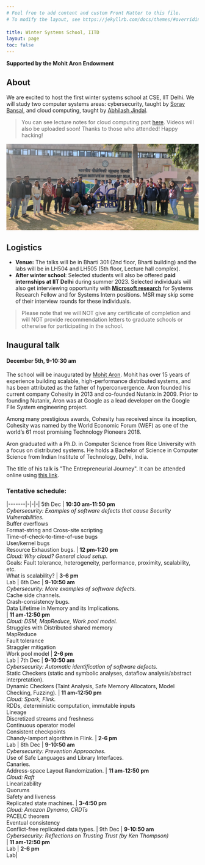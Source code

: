 ```yaml
---
# Feel free to add content and custom Front Matter to this file.
# To modify the layout, see https://jekyllrb.com/docs/themes/#overriding-theme-defaults

title: Winter Systems School, IITD
layout: page
toc: false
---
```


**Supported by the Mohit Aron Endowment**

## About
We are excited to host the first winter systems school at CSE, IIT Delhi. We
will study two computer systems areas: cybersecurity, taught by [Sorav
Bansal](https://sorav.compiler.ai), and cloud computing, taught by [Abhilash
Jindal](https://abhilash-jindal.com). 

> You can see lecture notes for cloud computing part [here](wss22-cloud.md).
Videos will also be uploaded soon! Thanks to those who attended! Happy hacking!

![WSS'22 group photo](assets/wss22-group.jpg)

## Logistics
* **Venue:** The talks will be in Bharti 301 (2nd floor, Bharti building) and
the labs will be in LH504 and LH505 (5th floor, Lecture hall complex).
* **After winter school**: Selected students will also be offered
**paid internships at IIT Delhi** during summer 2023. Selected individuals will
also get interviewing opportunity with **[Microsoft
research](https://www.microsoft.com/en-us/research/lab/microsoft-research-india/)**
for Systems Research Fellow and for Systems Intern positions. MSR may skip some
of their interview rounds for these individuals.

> Please note that we will NOT give any certificate of completion and will
NOT provide recommendation letters to graduate schools or otherwise for
participating in the school.

## Inaugural talk
#### December 5th, 9-10:30 am

The school will be inaugurated by [Mohit
Aron](https://en.wikipedia.org/wiki/Mohit_Aron). Mohit has over 15 years of
experience building scalable, high-performance distributed systems, and has
been attributed as the father of hyperconvergence. Aron founded his current
company  Cohesity in 2013 and co-founded Nutanix in 2009. Prior to founding
Nutanix, Aron was at Google as a lead developer on the Google File System
engineering project. 

Among many prestigious awards, Cohesity has received since its inception,
Cohesity was named by the World Economic Forum (WEF) as one of the world’s 61
most promising Technology Pioneers 2018.

Aron graduated with a Ph.D. in Computer Science from Rice University with a
focus on distributed systems. He holds a Bachelor of Science in Computer
Science from Indian Institute of Technology, Delhi, India.

The title of his talk is "The Entrepreneurial Journey". It can be attended
online using [this
link](https://teams.microsoft.com/l/meetup-join/19%3ameeting_Y2NmYWEzNTYtYTMzMS00Y2JlLTlmYWUtMjYwYzAyNTQ3NDll%40thread.v2/0?context=%7b%22Tid%22%3a%22624d5c4b-45c5-4122-8cd0-44f0f84e945d%22%2c%22Oid%22%3a%2245fc8017-1b85-4df2-8d66-89beabb204ca%22%7d).

### Tentative schedule:

|-------|-|-|-|
5th Dec | **10:30 am-11:50 pm** <br/> *Cybersecurity: Examples of software defects that cause Security Vulnerabilities.* <br/> Buffer overflows <br/> Format-string and Cross-site scripting <br/> Time-of-check-to-time-of-use bugs <br/> User/kernel bugs <br/> Resource Exhaustion bugs. | **12 pm-1:20 pm** <br/> *Cloud: Why cloud? General cloud setup.* <br/> Goals: Fault tolerance, heterogeneity, performance, proximity, scalability, etc. <br/> What is scalability? | **3-6 pm** <br/> Lab |
6th Dec | **9-10:50 am** <br/> *Cybersecurity: More examples of software defects.* <br/> Cache side channels. <br/> Crash-consistency bugs. <br/> Data Lifetime in Memory and its Implications. <br/> |  **11 am-12:50 pm** <br/> *Cloud: DSM, MapReduce, Work pool model.* <br/> Struggles with Distributed shared memory <br/> MapReduce <br/> Fault tolerance <br/> Straggler mitigation <br/> Work pool model | **2-6 pm** <br/> Lab |
7th Dec | **9-10:50 am** <br/> *Cybersecurity: Automatic identification of software defects.* <br/> Static Checkers (static and symbolic analyses, dataflow analysis/abstract interpretation). <br/> Dynamic Checkers (Taint Analysis, Safe Memory Allocators, Model Checking, Fuzzing). |  **11 am-12:50 pm** <br/> *Cloud: Spark, Flink.* <br/> RDDs, deterministic computation, immutable inputs <br/> Lineage <br/> Discretized streams and freshness <br/> Continuous operator model <br/> Consistent checkpoints <br/> Chandy-lamport algorithm in Flink. | **2-6 pm** <br/> Lab |
8th Dec | **9-10:50 am** <br/> *Cybersecurity: Prevention Approaches.* <br/>	Use of Safe Languages and Library Interfaces. <br/> Canaries. <br/> Address-space Layout Randomization. |  **11 am-12:50 pm** <br/> *Cloud: Raft* <br/> Linearizability <br/> Quorums <br/> Safety and liveness <br/> Replicated state machines. | **3-4:50 pm** <br/> *Cloud: Amazon Dynamo, CRDTs* <br/> PACELC theorem <br/> Eventual consistency <br/> Conflict-free replicated data types. |
9th Dec | **9-10:50 am** <br/> *Cybersecurity: Reflections on Trusting Trust (by Ken Thompson)* <br/> |  **11 am-12:50 pm** <br/> Lab | **2-6 pm** <br/> Lab|